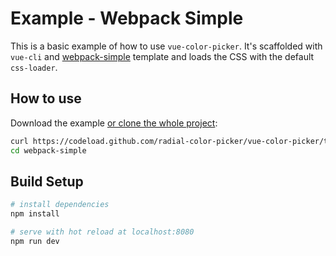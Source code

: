# Example - Webpack Simple

This is a basic example of how to use `vue-color-picker`. It's scaffolded with `vue-cli` and [webpack-simple](https://github.com/vuejs-templates/webpack-simple) template and loads the CSS with the default `css-loader`.

## How to use
Download the example [or clone the whole project](https://github.com/radial-color-picker/vue-color-picker.git):

```bash
curl https://codeload.github.com/radial-color-picker/vue-color-picker/tar.gz/master | tar -xz --strip=2 vue-color-picker-master/examples/webpack-simple
cd webpack-simple
```

## Build Setup

``` bash
# install dependencies
npm install

# serve with hot reload at localhost:8080
npm run dev
```
